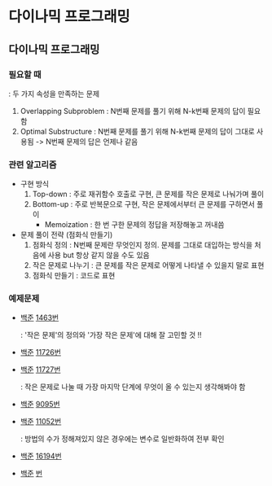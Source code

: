 # 다이나믹 프로그래밍

## 다이나믹 프로그래밍

### 필요할 때
: 두 가지 속성을 만족하는 문제
1. Overlapping Subproblem
    : N번째 문제를 풀기 위해 N-k번째 문제의 답이 필요함
2. Optimal Substructure
    : N번째 문제를 풀기 위해 N-k번째 문제의 답이 그대로 사용됨
    -> N번째 문제의 답은 언제나 같음

### 관련 알고리즘
- 구현 방식
    1. Top-down
        : 주로 재귀함수 호출로 구현, 큰 문제를 작은 문제로 나눠가며 풀이
    2. Bottom-up
        : 주로 반복문으로 구현, 작은 문제에서부터 큰 문제를 구하면서 풀이
        - Memoization : 한 번 구한 문제의 정답을 저장해놓고 꺼내씀
- 문제 풀이 전략 (점화식 만들기)
    1. 점화식 정의
        : N번째 문제란 무엇인지 정의. 문제를 그대로 대입하는 방식을 처음에 사용 but 항상 같지 않을 수도 있음
    2. 작은 문제로 나누기
        : 큰 문제를 작은 문제로 어떻게 나타낼 수 있을지 말로 표현
    3. 점화식 만들기
        : 코드로 표현

### 예제문제
- [백준](https://www.acmicpc.net/problem/1463) [1463번](./1463.cpp)

    : '작은 문제'의 정의와 '가장 작은 문제'에 대해 잘 고민할 것 !!

- [백준](https://www.acmicpc.net/problem/11726) [11726번](./11726.cpp)

- [백준](https://www.acmicpc.net/problem/11727) [11727번](./11727.cpp)

    : 작은 문제로 나눌 때 가장 마지막 단계에 무엇이 올 수 있는지 생각해봐야 함

- [백준](https://www.acmicpc.net/problem/9095) [9095번](./9095.cpp)

- [백준](https://www.acmicpc.net/problem/11052) [11052번](./11052.cpp)

    : 방법의 수가 정해져있지 않은 경우에는 변수로 일반화하여 전부 확인

- [백준](https://www.acmicpc.net/problem/16194) [16194번](./16194.cpp)

- [백준](https://www.acmicpc.net/problem/) [번](./.cpp)


